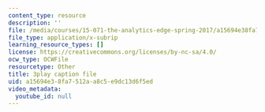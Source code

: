 ```yaml
---
content_type: resource
description: ''
file: /media/courses/15-071-the-analytics-edge-spring-2017/a15694e38fa7512aa8c5e9dc13d6f5ed_L315IjxyUM.vtt
file_type: application/x-subrip
learning_resource_types: []
license: https://creativecommons.org/licenses/by-nc-sa/4.0/
ocw_type: OCWFile
resourcetype: Other
title: 3play caption file
uid: a15694e3-8fa7-512a-a8c5-e9dc13d6f5ed
video_metadata:
  youtube_id: null
---
```

